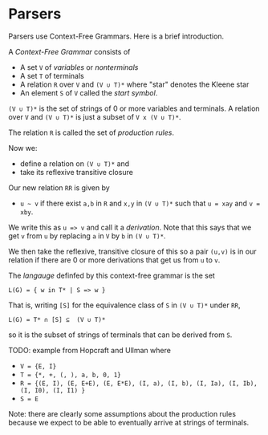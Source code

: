 # Parsers

Parsers use Context-Free Grammars. Here is a brief introduction.

A _Context-Free Grammar_ consists of

* A set `V` of _variables_ or _nonterminals_
* A set `T` of terminals
* A relation `R` over `V` and `(V ∪ T)*` where "star" denotes the Kleene star
* An element `S` of `V` called the _start symbol_.

`(V ∪ T)*` is the set of strings of 0 or more variables and terminals.
A relation over `V` and `(V ∪ T)*` is just a subset of `V x (V ∪ T)*`.

The relation `R` is called the set of _production rules_.

Now we:

* define a relation on `(V ∪ T)*` and
* take its reflexive transitive closure

Our new relation `RR` is given by

* `u ~ v` if there exist `a,b` in `R` and `x,y` in `(V ∪ T)*`
  such that `u = xay` and `v = xby`.

We write this as `u => v` and call it a _derivation_.
Note that this says that we get `v` from `u`
by replacing `a` in `V` by `b` in `(V ∪ T)*`.

We then take the reflexive, transitive closure of this so a pair `(u,v)` is
in our relation if there are 0 or more derivations that get us from `u` to `v`.

The _langauge_ definfed by this context-free grammar is the set

```L(G) = { w in T* | S => w }```

That is, writing `[S]` for the equivalence class of `S` in `(V ∪ T)*` under `RR`,

```L(G) = T* ∩ [S] ⊆  (V ∪ T)*```

so it is the subset of strings of terminals that can be derived from `S`.

TODO: example from Hopcraft and Ullman where
* `V = {E, I}`
* `T = {*, +, (, ), a, b, 0, 1}`
* `R = {(E, I), (E, E+E), (E, E*E), (I, a), (I, b), (I, Ia), (I, Ib), (I, I0), (I, I1) }`
* `S = E`

Note: there are clearly some assumptions about the production rules because we
expect to be able to eventually arrive at strings of terminals.
